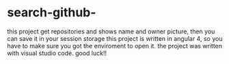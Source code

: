 # search-github-
this project get repositories and shows name and owner picture, then you can save it in your session storage
this project is written in angular 4, so you have to make sure you got the enviroment to open it.
the project was written with visual studio code.
good luck!!
